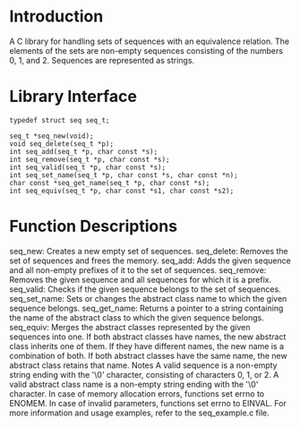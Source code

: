 # Introduction
A C library for handling sets of sequences with an equivalence relation. The elements of the sets are non-empty sequences consisting of the numbers 0, 1, and 2. Sequences are represented as strings.

# Library Interface
```
typedef struct seq seq_t;

seq_t *seq_new(void);
void seq_delete(seq_t *p);
int seq_add(seq_t *p, char const *s);
int seq_remove(seq_t *p, char const *s);
int seq_valid(seq_t *p, char const *s);
int seq_set_name(seq_t *p, char const *s, char const *n);
char const *seq_get_name(seq_t *p, char const *s);
int seq_equiv(seq_t *p, char const *s1, char const *s2);
```
# Function Descriptions
seq_new: Creates a new empty set of sequences.
seq_delete: Removes the set of sequences and frees the memory.
seq_add: Adds the given sequence and all non-empty prefixes of it to the set of sequences.
seq_remove: Removes the given sequence and all sequences for which it is a prefix.
seq_valid: Checks if the given sequence belongs to the set of sequences.
seq_set_name: Sets or changes the abstract class name to which the given sequence belongs.
seq_get_name: Returns a pointer to a string containing the name of the abstract class to which the given sequence belongs.
seq_equiv: Merges the abstract classes represented by the given sequences into one. If both abstract classes have names, the new abstract class inherits one of them. If they have different names, the new name is a combination of both. If both abstract classes have the same name, the new abstract class retains that name.
Notes
A valid sequence is a non-empty string ending with the '\0' character, consisting of characters 0, 1, or 2.
A valid abstract class name is a non-empty string ending with the '\0' character.
In case of memory allocation errors, functions set errno to ENOMEM.
In case of invalid parameters, functions set errno to EINVAL.
For more information and usage examples, refer to the seq_example.c file.
